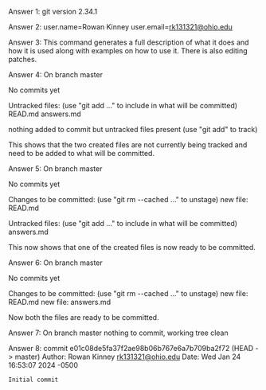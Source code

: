 Answer 1: git version 2.34.1

Answer 2: user.name=Rowan Kinney
          user.email=rk131321@ohio.edu

Answer 3: This command generates a full description of what it does and how it is used along with examples on how to use it. There is also editing patches.

Answer 4: On branch master

No commits yet

Untracked files:
  (use "git add <file>..." to include in what will be committed)
	READ.md
	answers.md

nothing added to commit but untracked files present (use "git add" to track)

This shows that the two created files are not currently being tracked and need to be added to what will be committed.

Answer 5: On branch master

No commits yet

Changes to be committed:
  (use "git rm --cached <file>..." to unstage)
	new file:   READ.md

Untracked files:
  (use "git add <file>..." to include in what will be committed)
	answers.md

This now shows that one of the created files is now ready to be committed.

Answer 6: On branch master

No commits yet

Changes to be committed:
  (use "git rm --cached <file>..." to unstage)
	new file:   READ.md
	new file:   answers.md

Now both the files are ready to be committed.

Answer 7: On branch master
nothing to commit, working tree clean

Answer 8: commit e01c08de5fa37f2ae98b06b767e6a7b709ba2f72 (HEAD -> master)
Author: Rowan Kinney <rk131321@ohio.edu>
Date:   Wed Jan 24 16:53:07 2024 -0500

    Initial commit

